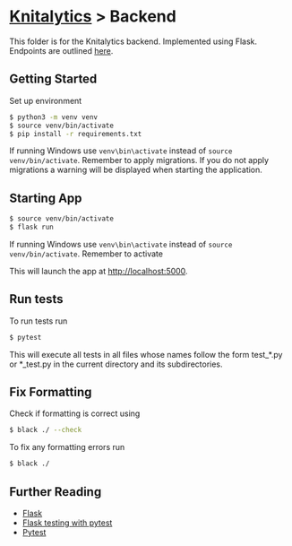 # [Knitalytics](../README.md) > Backend

This folder is for the Knitalytics backend. Implemented using Flask. Endpoints are outlined [here](./ENDPOINTS.md).

## Getting Started

Set up environment
```bash
$ python3 -m venv venv
$ source venv/bin/activate
$ pip install -r requirements.txt
```

If running Windows use `venv\bin\activate` instead of `source venv/bin/activate`. Remember to apply migrations. If you do not apply migrations a warning will be displayed when starting the application.

## Starting App

```bash
$ source venv/bin/activate
$ flask run
```

If running Windows use `venv\bin\activate` instead of `source venv/bin/activate`. Remember to activate 

This will launch the app at [http://localhost:5000](http://localhost:5000). 

<!-- 
## Migrations

To apply migrations run
```bash
$ python manage.py migrate
```

To create a superuser (Initial admin account) run
```bash
$ python manage.py createsuperuser
```
This account can be used to log in to the admin panel for the first time. 

If you change or add a model, you have to make and apply migrations. You can do this using
```bash
$ python manage.py makemigrations
$ python manage.py migrate
```
-->

## Run tests
To run tests run
```bash
$ pytest
```
This will execute all tests in all files whose names follow the form test_*.py or \*_test.py in the current directory and its subdirectories.
## Fix Formatting

Check if formatting is correct using
```bash
$ black ./ --check
```

To fix any formatting errors run
```bash
$ black ./
```

## Further Reading

 - [Flask](https://flask.palletsprojects.com/en/2.2.x/)
 - [Flask testing with pytest](https://flask.palletsprojects.com/en/2.2.x/testing/)
 - [Pytest](https://docs.pytest.org/en/7.1.x/)
